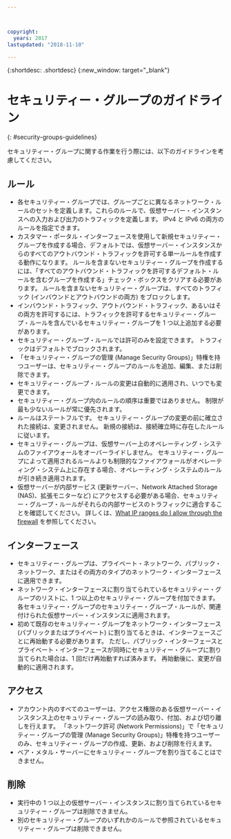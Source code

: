 ```yaml
---



copyright:
  years: 2017
lastupdated: "2018-11-10"

---
```


{:shortdesc: .shortdesc}
{:new_window: target="_blank"}

# セキュリティー・グループのガイドライン
{: #security-groups-guidelines}

セキュリティー・グループに関する作業を行う際には、以下のガイドラインを考慮してください。

## ルール

* 各セキュリティー・グループでは、グループごとに異なるネットワーク・ルールのセットを定義します。これらのルールで、仮想サーバー・インスタンスへの入力および出力のトラフィックを定義します。 IPv4 と IPv6 の両方のルールを指定できます。
* カスタマー・ポータル・インターフェースを使用して新規セキュリティー・グループを作成する場合、デフォルトでは、仮想サーバー・インスタンスからのすべてのアウトバウンド・トラフィックを許可する単一ルールを作成する動作になります。 ルールを含まないセキュリティー・グループを作成するには、「すべてのアウトバウンド・トラフィックを許可するデフォルト・ルールを含むグループを作成する」チェック・ボックスをクリアする必要があります。 ルールを含まないセキュリティー・グループは、すべてのトラフィック (インバウンドとアウトバウンドの両方) をブロックします。
* インバウンド・トラフィック、アウトバウンド・トラフィック、あるいはその両方を許可するには、トラフィックを許可するセキュリティー・グループ・ルールを含んでいるセキュリティー・グループを 1 つ以上追加する必要があります。
* セキュリティー・グループ・ルールでは許可のみを設定できます。 トラフィックはデフォルトでブロックされます。
* 「セキュリティー・グループの管理 (Manage Security Groups)」特権を持つユーザーは、セキュリティー・グループのルールを追加、編集、または削除できます。
* セキュリティー・グループ・ルールの変更は自動的に適用され、いつでも変更できます。
* セキュリティー・グループ内のルールの順序は重要ではありません。 制限が最も少ないルールが常に優先されます。
* ルールはステートフルです。 セキュリティー・グループの変更の前に確立された接続は、変更されません。 新規の接続は、接続確立時に存在したルールに従います。
* セキュリティー・グループは、仮想サーバー上のオペレーティング・システムのファイアウォールをオーバーライドしません。 セキュリティー・グループによって適用されるルールよりも制限的なファイアウォールがオペレーティング・システム上に存在する場合、オペレーティング・システムのルールが引き続き適用されます。
* 仮想サーバーが内部サービス (更新サーバー、Network Attached Storage (NAS)、拡張モニターなど) にアクセスする必要がある場合、セキュリティー・グループ・ルールがそれらの内部サービスのトラフィックに適合することを確認してください。 詳しくは、[What IP ranges do I allow through the firewall](/docs/infrastructure/hardware-firewall-dedicated?topic=hardware-firewall-dedicated-ibm-cloud-ip-ranges) を参照してください。

## インターフェース

* セキュリティー・グループは、プライベート・ネットワーク、パブリック・ネットワーク、またはその両方のタイプのネットワーク・インターフェースに適用できます。
* ネットワーク・インターフェースに割り当てられているセキュリティー・グループのリストに、1 つ以上のセキュリティー・グループを付加できます。 各セキュリティー・グループのセキュリティー・グループ・ルールが、関連付けられた仮想サーバー・インスタンスに適用されます。
* 初めて既存のセキュリティー・グループをネットワーク・インターフェース (パブリックまたはプライベート) に割り当てるときは、インターフェースごとに再始動する必要があります。  ただし、パブリック・インターフェースとプライベート・インターフェースが同時にセキュリティー・グループに割り当てられた場合は、1 回だけ再始動すれば済みます。  再始動後に、変更が自動的に適用されます。

## アクセス

* アカウント内のすべてのユーザーは、アクセス権限のある仮想サーバー・インスタンス上のセキュリティー・グループの読み取り、付加、および切り離しを行えます。 「ネットワーク許可 (Network Permissions)」で「セキュリティー・グループの管理 (Manage Security Groups)」特権を持つユーザーのみ、セキュリティー・グループの作成、更新、および削除を行えます。
* ベア・メタル・サーバーにセキュリティー・グループを割り当てることはできません。

## 削除

* 実行中の 1 つ以上の仮想サーバー・インスタンスに割り当てられているセキュリティー・グループは削除できません。
* 別のセキュリティー・グループのいずれかのルールで参照されているセキュリティー・グループは削除できません。
